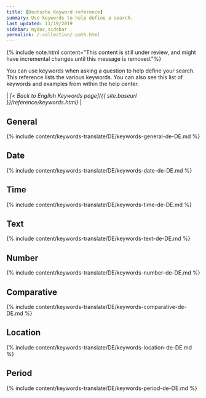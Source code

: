 ```yaml
---
title: [Deutsche Keyword reference]
summary: Use keywords to help define a search.
last_updated: 11/19/2019
sidebar: mydoc_sidebar
permalink: /:collection/:path.html
---
```

{% include note.html content="This content is still under review, and might have incremental changes until this message is removed."%}

You can use keywords when asking a question to help define your search. This
reference lists the various keywords. You can also see this list of keywords and
examples from within the help center.

| _[< Back to English Keywords page]({{ site.baseurl }}/reference/keywords.html)_ |

## General

{% include content/keywords-translate/DE/keywords-general-de-DE.md %}

## Date

{% include content/keywords-translate/DE/keywords-date-de-DE.md %}

## Time

{% include content/keywords-translate/DE/keywords-time-de-DE.md %}

## Text

{% include content/keywords-translate/DE/keywords-text-de-DE.md %}

## Number

{% include content/keywords-translate/DE/keywords-number-de-DE.md %}

## Comparative

{% include content/keywords-translate/DE/keywords-comparative-de-DE.md %}

## Location

{% include content/keywords-translate/DE/keywords-location-de-DE.md %}

## Period

{% include content/keywords-translate/DE/keywords-period-de-DE.md %}

<!-- ## Help

{% include content/keywords-translate/DE/keywords-help-de-DE.md %} -->
